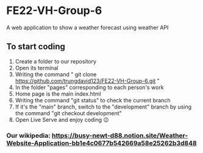 # FE22-VH-Group-6
A web application to show a weather forecast using weather API

## To start coding 

1. Create a folder to our repository 
2. Open its terminal 
3. Writing the command " git clone https://github.com/trungdavid123/FE22-VH-Group-6.git "
4. In the folder "pages" corresponding to each person's work
5. Home page is the main index.html 
6. Writing the command "git status" to check the current branch 
8. If it's the "main" branch, switch to the "development" branch by using the command "git checkout development" 
9. Open Live Serve and enjoy coding :wink:

### Our wikipedia: https://busy-newt-d88.notion.site/Weather-Website-Application-bb1e4c0677b542669a58e25262b3d848 
